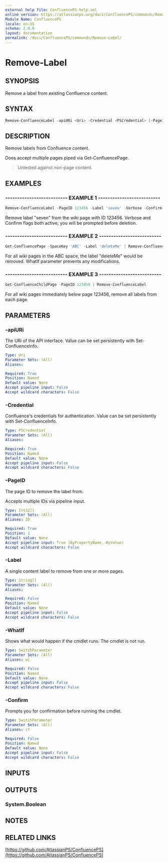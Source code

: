 ```yaml
---
external help file: ConfluencePS-help.xml
online version: https://atlassianps.org/docs/ConfluencePS/commands/Remove-Label/
Module Name: ConfluencePS
locale: en-US
schema: 2.0.0
layout: documentation
permalink: /docs/ConfluencePS/commands/Remove-Label/
---
```

# Remove-Label

## SYNOPSIS

Remove a label from existing Confluence content.

## SYNTAX

```powershell
Remove-ConfluenceLabel -apiURi <Uri> -Credential <PSCredential> [-PageID] <Int32[]> [-Label <String[]>] [-WhatIf] [-Confirm]
```

## DESCRIPTION

Remove labels from Confluence content.

Does accept multiple pages piped via Get-ConfluencePage.

> Untested against non-page content.

## EXAMPLES

### -------------------------- EXAMPLE 1 --------------------------

```powershell
Remove-ConfluenceLabel -PageID 123456 -Label 'seven' -Verbose -Confirm
```

Remove label "seven" from the wiki page with ID 123456.
Verbose and Confirm flags both active; you will be prompted before deletion.

### -------------------------- EXAMPLE 2 --------------------------

```powershell
Get-ConfluencePage -SpaceKey 'ABC' -Label 'deleteMe' | Remove-ConfluenceLabel -Label 'deleteMe' -WhatIf
```

For all wiki pages in the ABC space, the label "deleteMe" would be removed.
WhatIf parameter prevents any modifications.

### -------------------------- EXAMPLE 3 --------------------------

```powershell
Get-ConfluenceChildPage -PageID 123456 | Remove-ConfluenceLabel
```

For all wiki pages immediately below page 123456, remove all labels from each page.

## PARAMETERS

### -apiURi

The URi of the API interface.
Value can be set persistently with Set-ConfluenceInfo.

```yaml
Type: Uri
Parameter Sets: (All)
Aliases:

Required: True
Position: Named
Default value: None
Accept pipeline input: False
Accept wildcard characters: False
```

### -Credential

Confluence's credentials for authentication.
Value can be set persistently with Set-ConfluenceInfo.

```yaml
Type: PSCredential
Parameter Sets: (All)
Aliases:

Required: True
Position: Named
Default value: None
Accept pipeline input: False
Accept wildcard characters: False
```

### -PageID

The page ID to remove the label from.

Accepts multiple IDs via pipeline input.

```yaml
Type: Int32[]
Parameter Sets: (All)
Aliases: ID

Required: True
Position: 1
Default value: None
Accept pipeline input: True (ByPropertyName, ByValue)
Accept wildcard characters: False
```

### -Label

A single content label to remove from one or more pages.

```yaml
Type: String[]
Parameter Sets: (All)
Aliases:

Required: False
Position: Named
Default value: None
Accept pipeline input: False
Accept wildcard characters: False
```

### -WhatIf

Shows what would happen if the cmdlet runs.
The cmdlet is not run.

```yaml
Type: SwitchParameter
Parameter Sets: (All)
Aliases: wi

Required: False
Position: Named
Default value: None
Accept pipeline input: False
Accept wildcard characters: False
```

### -Confirm

Prompts you for confirmation before running the cmdlet.

```yaml
Type: SwitchParameter
Parameter Sets: (All)
Aliases: cf

Required: False
Position: Named
Default value: None
Accept pipeline input: False
Accept wildcard characters: False
```

## INPUTS

## OUTPUTS

### System.Boolean

## NOTES

## RELATED LINKS

[https://github.com/AtlassianPS/ConfluencePS](https://github.com/AtlassianPS/ConfluencePS)
